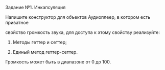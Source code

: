 Задание №1. Инкапсуляция

Напишите конструктор для объектов Аудиоплеер, в котором есть приватное

свойство громкость звука, для доступа к этому свойству реализуйте:

1. Методы геттер и сеттер;

2. Единый метод геттер-сеттер.

Громкость может быть в диапазоне от 0 до 100.